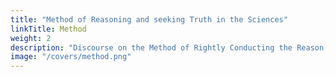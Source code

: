 ```yaml
---
title: "Method of Reasoning and seeking Truth in the Sciences"
linkTitle: Method
weight: 2
description: "Discourse on the Method of Rightly Conducting the Reason, and seeking Truth in the Sciences"
image: "/covers/method.png"
---
```


